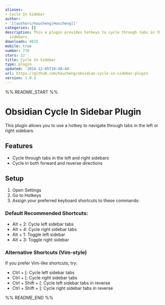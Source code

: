 ```yaml
---
aliases:
- Cycle In Sidebar
author:
- '[[authors/houcheng|Houcheng]]'
categories: []
description: This a plugin provides hotkeys to cycle through tabs in the left or right
  sidebars.
downloads: 4632
mobile: true
number: 776
stars: 12
title: Cycle In Sidebar
type: plugin
updated: '2024-12-05T10:48:44'
url: https://github.com/houcheng/obsidian-cycle-in-sidebar-plugin
version: 1.0.3
---
```


%% README_START %%

# Obsidian Cycle In Sidebar Plugin

This plugin allows you to use a hotkey to navigate through tabs in the left or right sidebars.

## Features

- Cycle through tabs in the left and right sidebars
- Cycle in both forward and reverse directions

## Setup

1. Open Settings
2. Go to Hotkeys
3. Assign your preferred keyboard shortcuts to these commands:

### Default Recommended Shortcuts:

- Alt + 2: Cycle left sidebar tabs
- Alt + 4: Cycle right sidebar tabs
- Alt + 1: Toggle left sidebar
- Alt + 3: Toggle right sidebar

### Alternative Shortcuts (Vim-style)

If you prefer Vim-like shortcuts, try:
- Ctrl + [: Cycle left sidebar tabs
- Ctrl + ]: Cycle right sidebar tabs
- Ctrl + Shift + [: Cycle left sidebar tabs in reverse
- Ctrl + Shift + ]: Cycle right sidebar tabs in reverse



%% README_END %%